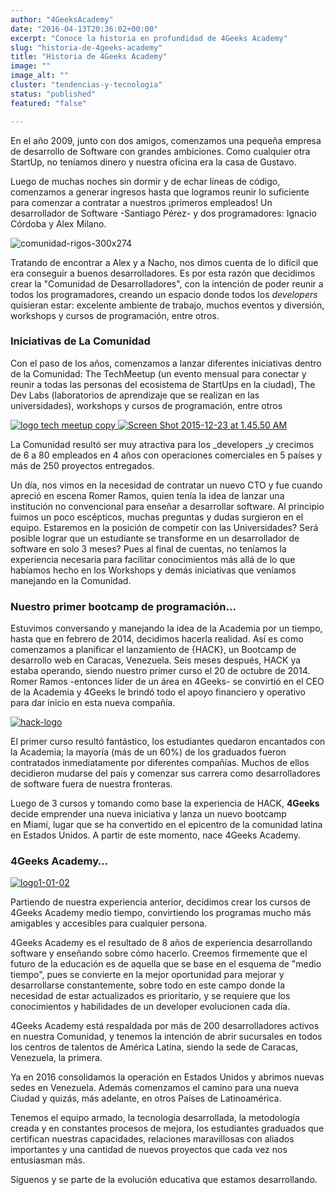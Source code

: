 ```yaml
---
author: "4GeeksAcademy"
date: "2016-04-13T20:36:02+00:00"
excerpt: "Conoce la historia en profundidad de 4Geeks Academy"
slug: "historia-de-4geeks-academy"
title: "Historia de 4Geeks Academy"
image: ""
image_alt: ""
cluster: "tendencias-y-tecnologia"
status: "published"
featured: "false"

---
```


En el año 2009, junto con dos amigos, comenzamos una pequeña empresa de desarrollo de Software con grandes ambiciones. Como cualquier otra StartUp, no teníamos dinero y nuestra oficina era la casa de Gustavo.

Luego de muchas noches sin dormir y de echar líneas de código, comenzamos a generar ingresos hasta que logramos reunir lo suficiente para comenzar a contratar a nuestros ¡primeros empleados! Un desarrollador de Software -Santiago Pérez- y dos programadores: Ignacio Córdoba y Alex Milano.

![comunidad-rigos-300x274](https://storage.googleapis.com/4geeks-academy-website/blog/2016/04/comunidad-rigos-300x274.png)

Tratando de encontrar a Alex y a Nacho, nos dimos cuenta de lo difícil que era conseguir a buenos desarrolladores. Es por esta razón que decidimos crear la "Comunidad de Desarrolladores", con la intención de poder reunir a todos los programadores, creando un espacio donde todos los _developers_ quisieran estar: excelente ambiente de trabajo, muchos eventos y diversión, workshops y cursos de programación, entre otros.


### Iniciativas de La Comunidad


Con el paso de los años, comenzamos a lanzar diferentes iniciativas dentro de la Comunidad: The TechMeetup (un evento mensual para conectar y reunir a todas las personas del ecosistema de StartUps en la ciudad), The Dev Labs (laboratorios de aprendizaje que se realizan en las universidades), workshops y cursos de programación, entre otros

[![logo tech meetup copy](https://storage.googleapis.com/4geeks-academy-website/blog/2016/04/logo-tech-meetup-copy.png)
](https://storage.googleapis.com/4geeks-academy-website/blog/2016/04/logo-tech-meetup-copy.png)[![Screen Shot 2015-12-23 at 1.45.50 AM](https://storage.googleapis.com/4geeks-academy-website/blog/2016/04/Screen-Shot-2015-12-23-at-1.45.50-AM.png)](https://storage.googleapis.com/4geeks-academy-website/blog/2016/04/Screen-Shot-2015-12-23-at-1.45.50-AM.png)

La Comunidad resultó ser muy atractiva para los _developers _y crecimos de 6 a 80 empleados en 4 años con operaciones comerciales en 5 países y más de 250 proyectos entregados.

Un día, nos vimos en la necesidad de contratar un nuevo CTO y fue cuando apreció en escena Romer Ramos, quien tenía la idea de lanzar una institución no convencional para enseñar a desarrollar software. Al principio fuimos un poco escépticos, muchas preguntas y dudas surgieron en el equipo. Estaremos en la posición de competir con las Universidades? Será posible lograr que un estudiante se transforme en un desarrollador de software en solo 3 meses? Pues al final de cuentas, no teníamos la experiencia necesaria para facilitar conocimientos más allá de lo que habíamos hecho en los Workshops y demás iniciativas que veníamos manejando en la Comunidad.


### Nuestro primer bootcamp de programación…


Estuvimos conversando y manejando la idea de la Academia por un tiempo, hasta que en febrero de 2014, decidimos hacerla realidad. Así es como comenzamos a planificar el lanzamiento de {HACK}, un Bootcamp de desarrollo web en Caracas, Venezuela. Seis meses después, HACK ya estaba operando, siendo nuestro primer curso el 20 de octubre de 2014. Romer Ramos -entonces líder de un área en 4Geeks- se convirtió en el CEO de la Academia y 4Geeks le brindó todo el apoyo financiero y operativo para dar inicio en esta nueva compañía.

[![hack-logo](https://storage.googleapis.com/4geeks-academy-website/blog/2016/04/hack-logo1.png)](https://storage.googleapis.com/4geeks-academy-website/blog/2016/04/hack-logo1.png)

El primer curso resultó fantástico, los estudiantes quedaron encantados con la Academia; la mayoría (más de un 60%) de los graduados fueron contratados inmediatamente por diferentes compañías. Muchos de ellos decidieron mudarse del país y comenzar sus carrera como desarrolladores de software fuera de nuestra fronteras.

Luego de 3 cursos y tomando como base la experiencia de HACK, **4Geeks** decide emprender una nueva iniciativa y lanza un nuevo bootcamp en Miami, lugar que se ha convertido en el epicentro de la comunidad latina en Estados Unidos. A partir de este momento, nace 4Geeks Academy.


### 4Geeks Academy…


[![logo1-01-02](https://storage.googleapis.com/4geeks-academy-website/blog/2016/04/logo1-01-02.png)](https://storage.googleapis.com/4geeks-academy-website/blog/2016/04/logo1-01-02.png)

Partiendo de nuestra experiencia anterior, decidimos crear los cursos de 4Geeks Academy medio tiempo, convirtiendo los programas mucho más amigables y accesibles para cualquier persona.

4Geeks Academy es el resultado de 8 años de experiencia desarrollando software y enseñando sobre cómo hacerlo. Creemos firmemente que el futuro de la educación es de aquella que se base en el esquema de "medio tiempo", pues se convierte en la mejor oportunidad para mejorar y desarrollarse constantemente, sobre todo en este campo donde la necesidad de estar actualizados es prioritario, y se requiere que los conocimientos y habilidades de un developer evolucionen cada día.

4Geeks Academy está respaldada por más de 200 desarrolladores activos en nuestra Comunidad, y tenemos la intención de abrir sucursales en todos los centros de talentos de América Latina, siendo la sede de Caracas, Venezuela, la primera.

Ya en 2016 consolidamos la operación en Estados Unidos y abrimos nuevas sedes en Venezuela. Además comenzamos el camino para una nueva Ciudad y quizás, más adelante, en otros Países de Latinoamérica.

Tenemos el equipo armado, la tecnología desarrollada, la metodología creada y en constantes procesos de mejora, los estudiantes graduados que certifican nuestras capacidades, relaciones maravillosas con aliados importantes y una cantidad de nuevos proyectos que cada vez nos entusiasman más.

Síguenos y se parte de la evolución educativa que estamos desarrollando.
